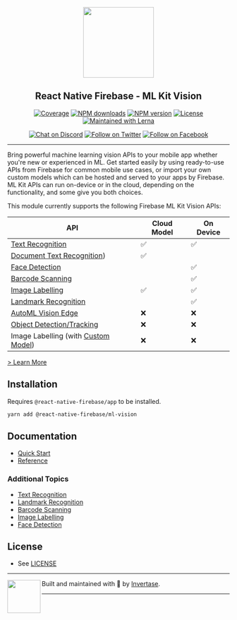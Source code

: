 <p align="center">
  <a href="https://rnfirebase.io">
    <img width="160px" src="https://i.imgur.com/JIyBtKW.png"><br/>
  </a>
  <h2 align="center">React Native Firebase - ML Kit Vision</h2>
</p>

<p align="center">
  <a href="https://api.rnfirebase.io/coverage/ml-vision/detail"><img src="https://api.rnfirebase.io/coverage/ml-vision/badge?style=flat-square" alt="Coverage"></a>
  <a href="https://www.npmjs.com/package/@react-native-firebase/ml-vision"><img src="https://img.shields.io/npm/dm/@react-native-firebase/ml-vision.svg?style=flat-square" alt="NPM downloads"></a>
  <a href="https://www.npmjs.com/package/@react-native-firebase/ml-vision"><img src="https://img.shields.io/npm/v/@react-native-firebase/ml-vision.svg?style=flat-square" alt="NPM version"></a>
  <a href="/LICENSE"><img src="https://img.shields.io/npm/l/react-native-firebase.svg?style=flat-square" alt="License"></a>
  <a href="https://lerna.js.org/"><img src="https://img.shields.io/badge/maintained%20with-lerna-cc00ff.svg?style=flat-square" alt="Maintained with Lerna"></a>
</p>

<p align="center">
  <a href="https://invertase.link/discord"><img src="https://img.shields.io/discord/295953187817521152.svg?style=flat-square&colorA=7289da&label=Chat%20on%20Discord" alt="Chat on Discord"></a>
  <a href="https://twitter.com/rnfirebase"><img src="https://img.shields.io/twitter/follow/rnfirebase.svg?style=flat-square&colorA=1da1f2&colorB=&label=Follow%20on%20Twitter" alt="Follow on Twitter"></a>
  <a href="https://www.facebook.com/groups/rnfirebase"><img src="https://img.shields.io/badge/Follow%20on%20Facebook-4172B8?logo=facebook&style=flat-square&logoColor=fff" alt="Follow on Facebook"></a>
</p>

---

Bring powerful machine learning vision APIs to your mobile app whether you're new or experienced in ML. Get started easily by using ready-to-use APIs from Firebase for common mobile use cases, or import your own custom models which can be hosted and served to your apps by Firebase. ML Kit APIs can run on-device or in the cloud, depending on the functionality, and some give you both choices.

This module currently supports the following Firebase ML Kit Vision APIs:

| API                                 | Cloud Model | On Device |
|-------------------------------------|-------------|-----------|
| [Text Recognition](https://firebase.google.com/docs/ml-kit/recognize-text)                    | ✅          | ✅        |
| [Document Text Recognition](https://firebase.google.com/docs/ml-kit/recognize-text))           | ✅          |           |
| [Face Detection](https://firebase.google.com/docs/ml-kit/detect-faces)                      |             | ✅        |
| [Barcode Scanning](https://firebase.google.com/docs/ml-kit/read-barcodes)                   |             | ✅        |
| [Image Labelling](https://firebase.google.com/docs/ml-kit/label-images)                     | ✅          | ✅        |
| [Landmark Recognition](https://firebase.google.com/docs/ml-kit/recognize-landmarks)                |             | ✅        |
| [AutoML Vision Edge](https://firebase.google.com/docs/ml-kit/automl-image-labeling)                  | ❌          | ❌        |
| [Object Detection/Tracking](https://firebase.google.com/docs/ml-kit/object-detection)           | ❌          | ❌        |
| Image Labelling (with [Custom Model]((https://firebase.google.com/docs/ml-kit/label-images))) | ❌          | ❌        |

[> Learn More](https://firebase.google.com/products/ml-kit/)

## Installation

Requires `@react-native-firebase/app` to be installed.

```bash
yarn add @react-native-firebase/ml-vision
```

## Documentation

- [Quick Start](https://rnfirebase.io/ml-vision/usage)
- [Reference](https://rnfirebase.io/reference/ml-vision)

### Additional Topics

- [Text Recognition](https://rnfirebase.io/ml-vision/text-recognition)
- [Landmark Recognition](https://rnfirebase.io/ml-vision/landmark-recognition)
- [Barcode Scanning](https://rnfirebase.io/ml-vision/barcode-scanning)
- [Image Labelling](https://rnfirebase.io/ml-vision/image-labelling)
- [Face Detection](https://rnfirebase.io/ml-vision/face-detection)



## License

- See [LICENSE](/LICENSE)

---

<p>
  <img align="left" width="75px" src="https://static.invertase.io/assets/invertase-logo-small.png">
  <p align="left">
    Built and maintained with 💛 by <a href="https://invertase.io">Invertase</a>.
  </p>
</p>

---
